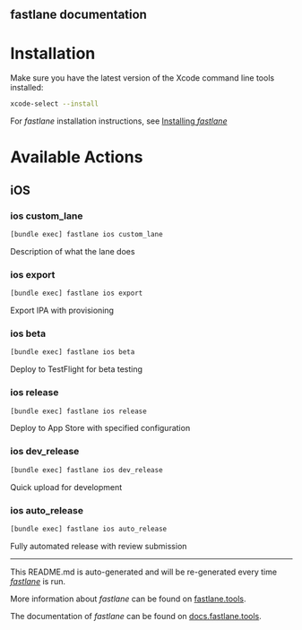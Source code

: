 fastlane documentation
----

# Installation

Make sure you have the latest version of the Xcode command line tools installed:

```sh
xcode-select --install
```

For _fastlane_ installation instructions, see [Installing _fastlane_](https://docs.fastlane.tools/#installing-fastlane)

# Available Actions

## iOS

### ios custom_lane

```sh
[bundle exec] fastlane ios custom_lane
```

Description of what the lane does

### ios export

```sh
[bundle exec] fastlane ios export
```

Export IPA with provisioning

### ios beta

```sh
[bundle exec] fastlane ios beta
```

Deploy to TestFlight for beta testing

### ios release

```sh
[bundle exec] fastlane ios release
```

Deploy to App Store with specified configuration

### ios dev_release

```sh
[bundle exec] fastlane ios dev_release
```

Quick upload for development

### ios auto_release

```sh
[bundle exec] fastlane ios auto_release
```

Fully automated release with review submission

----

This README.md is auto-generated and will be re-generated every time [_fastlane_](https://fastlane.tools) is run.

More information about _fastlane_ can be found on [fastlane.tools](https://fastlane.tools).

The documentation of _fastlane_ can be found on [docs.fastlane.tools](https://docs.fastlane.tools).
